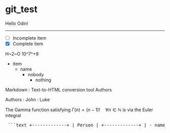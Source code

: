 # git_test

Hello Odin!

---

- [ ] Incomplete item
- [x] Complete item

H~2~O
10^7^+9

- item
  - name
    - nobody
      - nothing

Markdown
:  Text-to-HTML conversion tool Authors

Authors
:  John
:  Luke

The Gamma function satisfying $\Gamma(n) = (n-1)!\quad\forall
n\in\mathbb N$ is via the Euler integral


<pre> ```text +-------------+ | Person | +-------------+ | - name | | - age | +-------------+ | + getName() | | + getAge() | +-------------+ ^ | +-------------+ | Student | +-------------+ | - studentId | | + getId() | +-------------+ ``` </pre>
